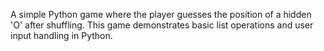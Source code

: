 A simple Python game where the player guesses the position of a hidden 'O' after shuffling. 
This game demonstrates basic list operations and user input handling in Python.
